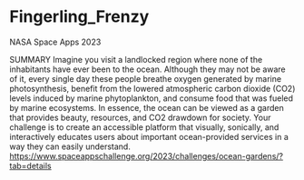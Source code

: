 # Fingerling_Frenzy
NASA Space Apps 2023

SUMMARY
Imagine you visit a landlocked region where none of the inhabitants have ever been to the ocean. Although they may not be aware of it, every single day these people breathe oxygen generated by marine photosynthesis, benefit from the lowered atmospheric carbon dioxide (CO2) levels induced by marine phytoplankton, and consume food that was fueled by marine ecosystems. In essence, the ocean can be viewed as a garden that provides beauty, resources, and CO2 drawdown for society. Your challenge is to create an accessible platform that visually, sonically, and interactively educates users about important ocean-provided services in a way they can easily understand.
https://www.spaceappschallenge.org/2023/challenges/ocean-gardens/?tab=details
